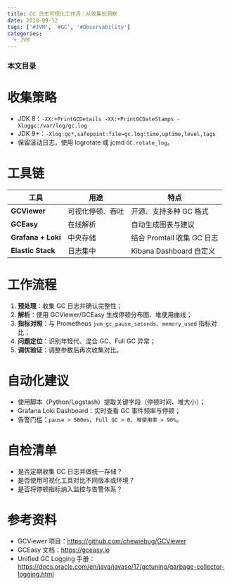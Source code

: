 ```yaml
---
title: GC 日志可视化工作流：从收集到洞察
date: 2018-09-12
tags: ['#JVM', '#GC', '#Observability']
categories:
  - JVM
---
```


### 本文目录
<!-- toc -->

# 收集策略
- JDK 8：`-XX:+PrintGCDetails -XX:+PrintGCDateStamps -Xloggc:/var/log/gc.log`
- JDK 9+：`-Xlog:gc*,safepoint:file=gc.log:time,uptime,level,tags`
- 保留滚动日志，使用 logrotate 或 jcmd `GC.rotate_log`。

# 工具链
| 工具 | 用途 | 特点 |
|---|---|---|
| **GCViewer** | 可视化停顿、吞吐 | 开源、支持多种 GC 格式 |
| **GCEasy** | 在线解析 | 自动生成图表与建议 |
| **Grafana + Loki** | 中央存储 | 结合 Promtail 收集 GC 日志 |
| **Elastic Stack** | 日志集中 | Kibana Dashboard 自定义 |

# 工作流程
1. **预处理**：收集 GC 日志并确认完整性；
2. **解析**：使用 GCViewer/GCEasy 生成停顿分布图、堆使用曲线；
3. **指标对照**：与 Prometheus `jvm_gc_pause_seconds`、`memory_used` 指标对比；
4. **问题定位**：识别年轻代、混合 GC、Full GC 异常；
5. **调优验证**：调整参数后再次收集对比。

# 自动化建议
- 使用脚本（Python/Logstash）提取关键字段（停顿时间、堆大小）；
- Grafana Loki Dashboard：实时查看 GC 事件频率与停顿；
- 告警门槛：`pause > 500ms`、`Full GC > 0`、`堆使用率 > 90%`。

# 自检清单
- 是否定期收集 GC 日志并做统一存储？
- 是否使用可视化工具对比不同版本或环境？
- 是否将停顿指标纳入监控与告警体系？

# 参考资料
- GCViewer 项目：https://github.com/chewiebug/GCViewer
- GCEasy 文档：https://gceasy.io
- Unified GC Logging 手册：https://docs.oracle.com/en/java/javase/17/gctuning/garbage-collector-logging.html
